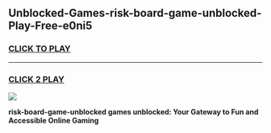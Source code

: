 
## Unblocked-Games-risk-board-game-unblocked-Play-Free-e0ni5
<h3>
<a href="https://premium76.site?title=risk-board-game-unblocked&ref=18A1">CLICK TO PLAY</a></h3>
<hr>

<h3>
<a href="https://premium76.site?title=risk-board-game-unblocked&ref=18A1">CLICK 2 PLAY</a>
  
</h3>

<a href="https://premium76.site?title=risk-board-game-unblocked&ref=18A1"><img src="https://clearcache.store/games.png"></a>


**risk-board-game-unblocked games unblocked: Your Gateway to Fun and Accessible Online Gaming**
